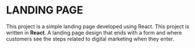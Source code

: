 # LANDING PAGE

This project is a simple landing page developed using React. This project is written in **React**. A landing page design that ends with a form and where customers see the steps related to digital marketing when they enter.
